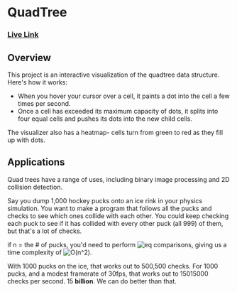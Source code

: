 # QuadTree

### [Live Link](https://th0r0nd0r.github.io/quadtree/)

## Overview

This project is an interactive visualization of the quadtree data structure. Here's how it works:

- When you hover your cursor over a cell, it paints a dot into the cell a few times per second.  
- Once a cell has exceeded its maximum capacity of dots, it splits into four equal cells and pushes its dots into the new child cells.

The visualizer also has a heatmap- cells turn from green to red as they fill up with dots.

## Applications

Quad trees have a range of uses, including binary image processing and 2D collision detection.  

Say you dump 1,000 hockey pucks onto an ice rink in your physics simulation.  You want to make a program that follows all the pucks and checks to see which ones collide with each other.  You could keep checking each puck to see if it has collided with every other puck (all 999) of them, but that's a lot of checks.  

if n = the # of pucks, you'd need to perform ![eq](https://user-images.githubusercontent.com/29419913/38461526-b333890c-3a87-11e8-8a13-b5b74348a854.png) comparisons, giving us a time complexity of ![O(n^2)](https://user-images.githubusercontent.com/29419913/38461532-edcab3d8-3a87-11e8-8526-0c93d7f8dddc.png). 

With 1000 pucks on the ice, that works out to 500,500 checks. For 1000 pucks, and a modest framerate of 30fps, that works out to 15015000 checks per second. 15 **billion**.  We can do better than that.
